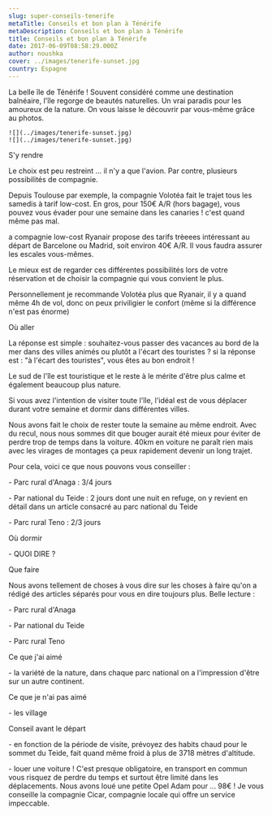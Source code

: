 ```yaml
---
slug: super-conseils-tenerife
metaTitle: Conseils et bon plan à Ténérife
metaDescription: Conseils et bon plan à Ténérife
title: Conseils et bon plan à Ténérife
date: 2017-06-09T08:58:29.000Z
author: noushka
cover: ../images/tenerife-sunset.jpg
country: Espagne
---
```


La belle île de Ténérife ! Souvent considéré comme une destination balnéaire, l'île regorge de beautés naturelles. Un vrai paradis pour les amoureux de la nature. On vous laisse le découvrir par vous-même grâce au photos.

```grid|2|Super photos
![](../images/tenerife-sunset.jpg)
![](../images/tenerife-sunset.jpg)
```

S'y rendre

Le choix est peu restreint ... il n'y a que l'avion. Par contre, plusieurs possibilités de compagnie.

Depuis Toulouse par exemple, la compagnie Volotéa fait le trajet tous les samedis à tarif low-cost. En gros, pour 150€ A/R (hors bagage), vous pouvez vous évader pour une semaine dans les canaries ! c'est quand même pas mal.

a compagnie low-cost Ryanair propose des tarifs trèeees intéressant au départ de Barcelone ou Madrid, soit environ 40€ A/R. Il vous faudra assurer les escales vous-mêmes.

Le mieux est de regarder ces différentes possibilités lors de votre réservation et de choisir la compagnie qui vous convient le plus.

Personnellement je recommande Volotéa plus que Ryanair, il y a quand même 4h de vol, donc on peux priviligier le confort (même si la différence n'est pas énorme)

Où aller

La réponse est simple : souhaitez-vous passer des vacances au bord de la mer dans des villes animés ou plutôt a l'écart des touristes ? si la réponse est : "à l'écart des touristes", vous êtes au bon endroit !

Le sud de l'île est touristique et le reste à le mérite d'être plus calme et également beaucoup plus nature.

Si vous avez l'intention de visiter toute l'île, l'idéal est de vous déplacer durant votre semaine et dormir dans différentes villes.

Nous avons fait le choix de rester toute la semaine au même endroit. Avec du recul, nous nous sommes dit que bouger aurait été mieux pour éviter de perdre trop de temps dans la voiture. 40km en voiture ne paraît rien mais avec les virages de montages ça peux rapidement devenir un long trajet.

Pour cela, voici ce que nous pouvons vous conseiller :

\- Parc rural d'Anaga : 3/4 jours

\- Par national du Teide : 2 jours dont une nuit en refuge, on y revient en détail dans un article consacré au parc national du Teide

\- Parc rural Teno : 2/3 jours

Où dormir

\- QUOI DIRE ?

Que faire

Nous avons tellement de choses à vous dire sur les choses à faire qu'on a rédigé des articles séparés pour vous en dire toujours plus. Belle lecture :

\- Parc rural d'Anaga

\- Par national du Teide

\- Parc rural Teno

Ce que j'ai aimé

\- la variété de la nature, dans chaque parc national on a l'impression d'être sur un autre continent.

Ce que je n'ai pas aimé

\- les village

Conseil avant le départ

\- en fonction de la période de visite, prévoyez des habits chaud pour le sommet du Teide, fait quand même froid à plus de 3718 mètres d'altitude.

\- louer une voiture ! C'est presque obligatoire, en transport en commun vous risquez de perdre du temps et surtout être limité dans les déplacements. Nous avons loué une petite Opel Adam pour ... 98€ ! Je vous conseille la compagnie Cicar, compagnie locale qui offre un service impeccable.
